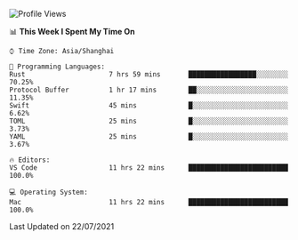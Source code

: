 <!--START_SECTION:waka-->
![Profile Views](http://img.shields.io/badge/Profile%20Views-2-blue)

📊 **This Week I Spent My Time On** 

```text
⌚︎ Time Zone: Asia/Shanghai

💬 Programming Languages: 
Rust                     7 hrs 59 mins       █████████████████░░░░░░░░   70.25% 
Protocol Buffer          1 hr 17 mins        ██░░░░░░░░░░░░░░░░░░░░░░░   11.35% 
Swift                    45 mins             █░░░░░░░░░░░░░░░░░░░░░░░░   6.62% 
TOML                     25 mins             █░░░░░░░░░░░░░░░░░░░░░░░░   3.73% 
YAML                     25 mins             █░░░░░░░░░░░░░░░░░░░░░░░░   3.67%

🔥 Editors: 
VS Code                  11 hrs 22 mins      █████████████████████████   100.0%

💻 Operating System: 
Mac                      11 hrs 22 mins      █████████████████████████   100.0%

```


 Last Updated on 22/07/2021
<!--END_SECTION:waka-->
